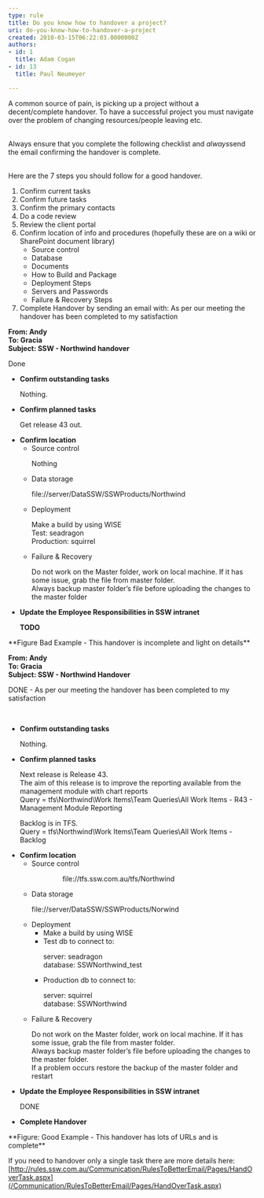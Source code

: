 ```yaml
---
type: rule
title: Do you know how to handover a project?
uri: do-you-know-how-to-handover-a-project
created: 2010-03-15T06:22:03.0000000Z
authors:
- id: 1
  title: Adam Cogan
- id: 13
  title: Paul Neumeyer

---
```


 A common source of pain, is picking up a project without a decent/complete handover. To have a successful project you must navigate over the problem of changing resources/people leaving etc.

<br>Always ensure that you complete the following checklist and *always*send the email confirming the handover is complete. 

<br>Here are the 7 steps you should follow for a good handover.     <br> 
1. Confirm current tasks
2. Confirm future tasks
3. Confirm the primary contacts
4. Do a code review
5. Review the client portal
6. Confirm location of info and procedures (hopefully these are on a wiki or SharePoint document library)
    - Source control
    - Database
    - Documents
    - How to Build and Package
    - Deployment Steps
    - Servers and Passwords
    - Failure & Recovery Steps
7. Complete Handover by sending an email with: As per our meeting the handover has been completed to my satisfaction

<font class="ms-rteCustom-GreyBox"><p><b>From&#58;&#160;Andy<br>
To&#58;&#160;Gracia<br>
Subject&#58;&#160;SSW - Northwind handover</b></p>
<p>Done</p><ul>
    <li><strong>Confirm outstanding tasks </strong>
    <p>Nothing.</p>
    </li>
    <li><strong>Confirm planned tasks </strong>
    <p>Get release 43 out.</p>
    </li>
    <li><strong>Confirm location </strong><ul>
        <li>Source control
        <p>Nothing</p>
        </li>
        <li>Data storage
        <p><a shape="rect">file&#58;//server/DataSSW/SSWProducts/Northwind</a></p>
        </li>
        <li>Deployment
        <p>Make a build by using WISE<br>
        Test&#58;&#160;seadragon<br>
        Production&#58;&#160;squirrel</p>
        </li>
        <li>Failure &amp; Recovery
        <p>Do not work on the Master folder, work on local machine. If it has some issue, grab the file from master folder.<br>
        Always backup master folder’s file before uploading the changes to the master folder </p>
        </li>
    </ul>
    </li>
    <li><strong>Update the Employee Responsibilities in SSW intranet </strong>
    <p><b>TODO</b> </p>
    </li>
</ul></font>**Figure Bad Example - This handover is incomplete and light on details** 

<font class="ms-rteCustom-GreyBox"><p><b>From&#58;&#160;Andy<br>
To&#58; Gracia<br>
Subject&#58;&#160;SSW - Northwind Handover</b> </p>
<p>DONE -&#160;As per our meeting the handover has been completed to my satisfaction</p>
<p>&#160;</p><ul>
    <li><strong>Confirm outstanding tasks </strong>
    <p>Nothing.</p>
    </li>
    <li><strong>Confirm planned tasks </strong>
    <p>Next release is Release 43.<br>
    The aim of&#160;this release is to improve&#160;the reporting available from the management module with chart reports<br>
    Query&#160;= tfs\Northwind\Work Items\Team Queries\All Work Items - R43 - Management Module Reporting</p>
    <p>Backlog is in TFS.<br>
    Query = tfs\Northwind\Work Items\Team Queries\All Work Items - Backlog</p>
    </li>
    <li><strong>Confirm location </strong><ul>
        <li>Source control
        <p>&#160;&#160;&#160;&#160;&#160;&#160;&#160;&#160;&#160;&#160;&#160;&#160;&#160;&#160;&#160;&#160;<a shape="rect">file&#58;//tfs.ssw.com.au/tfs/Northwind</a></p>
        </li>
        <li>Data storage
        <p><a shape="rect">file&#58;//server/DataSSW/SSWProducts/Norwind</a></p>
        </li>
        <li>Deployment<ul>
            <li>Make a build by using WISE </li>
            <li>Test db to connect to&#58;
            <p>server&#58; seadragon<br>
            database&#58; SSWNorthwind_test</p>
            </li>
            <li>Production db to connect to&#58;
            <p>server&#58; squirrel<br>
            database&#58; SSWNorthwind&#160;</p>
            </li>
        </ul>
        </li>
        <li>Failure &amp; Recovery
        <p>Do not work on the Master folder, work on local machine. If it has some issue, grab the file from master folder.<br>
        Always backup master folder’s file before uploading the changes to the master folder.<br>
        If a problem occurs restore the backup of the master folder and restart</p>
        </li>
    </ul>
    </li>
    <li><strong>Update the Employee Responsibilities in SSW intranet </strong>
    <p>DONE</p>
    </li>
    <li><strong>Complete Handover </strong></li>
</ul></font>**Figure: Good Example - This handover has lots of URLs and is complete**

If you need to handover only a single task there are more details here:
[http://rules.ssw.com.au/Communication/RulesToBetterEmail/Pages/HandOverTask.aspx](/Communication/RulesToBetterEmail/Pages/HandOverTask.aspx)

